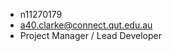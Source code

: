 - n11270179
- [a40.clarke@connect.qut.edu.au](mailto:a40.clarke@connect.qut.edu.au)
- Project Manager / Lead Developer